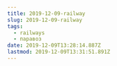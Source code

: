 ```yaml
---
title: 2019-12-09-railway
slug: 2019-12-09-railway
tags:
  - railways
  - паравоз
date: 2019-12-09T13:28:14.887Z
lastmod: 2019-12-09T13:31:51.891Z
---
```


<!-- Замяніце гэты радок-каментар на артыкул. -->
